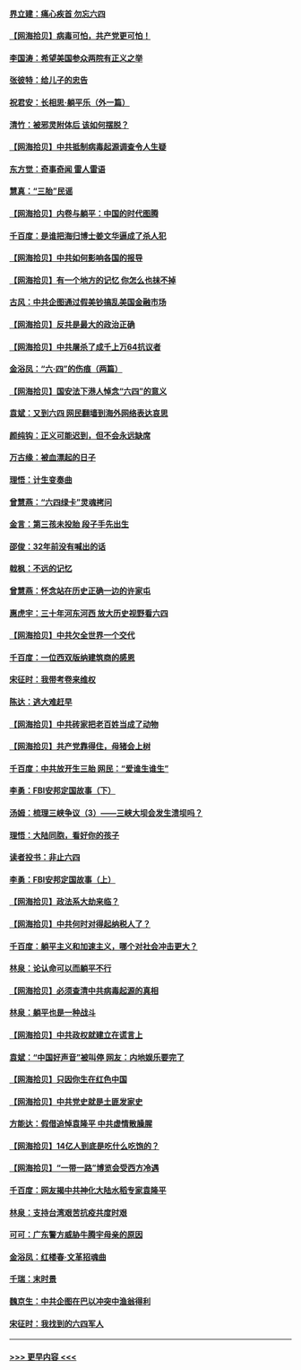 #### [界立建：痛心疾首 勿忘六四](../pages/nsc993/n13022339.md?t=06151501) 
#### [【网海拾贝】病毒可怕，共产党更可怕！](../pages/nsc993/n13020728.md?t=06151501) 
#### [李国涛：希望美国参众两院有正义之举](../pages/nsc993/n13020674.md?t=06151501) 
#### [张彼特：给儿子的忠告](../pages/nsc993/n13018934.md?t=06151501) 
#### [祝君安：长相思‧躺平乐（外一篇）](../pages/nsc993/n13018923.md?t=06151501) 
#### [清竹：被邪灵附体后 该如何摆脱？](../pages/nsc993/n13018877.md?t=06151501) 
#### [【网海拾贝】中共抵制病毒起源调查令人生疑](../pages/nsc993/n13017785.md?t=06151501) 
#### [东方觉：奇事奇闻 雷人雷语](../pages/nsc993/n13017577.md?t=06151501) 
#### [慧真：“三胎”民谣](../pages/nsc993/n13017394.md?t=06151501) 
#### [【网海拾贝】内卷与躺平：中国的时代图腾](../pages/nsc993/n13016128.md?t=06151501) 
#### [千百度：是谁把海归博士姜文华逼成了杀人犯](../pages/nsc993/n13015218.md?t=06151501) 
#### [【网海拾贝】中共如何影响各国的报导](../pages/nsc993/n13012599.md?t=06151501) 
#### [【网海拾贝】有一个地方的记忆 你怎么也抹不掉](../pages/nsc993/n13009802.md?t=06151501) 
#### [古风：中共企图通过假美钞搞乱美国金融市场](../pages/nsc993/n13009626.md?t=06151501) 
#### [【网海拾贝】反共是最大的政治正确](../pages/nsc993/n13007051.md?t=06151501) 
#### [【网海拾贝】中共屠杀了成千上万64抗议者](../pages/nsc993/n13002713.md?t=06151501) 
#### [金浴凤：“六·四”的伤痕（两篇）](../pages/nsc993/n13001719.md?t=06151501) 
#### [【网海拾贝】国安法下港人悼念“六四”的意义](../pages/nsc993/n13001039.md?t=06151501) 
#### [袁斌：又到六四 网民翻墙到海外网络表达哀思](../pages/nsc993/n13000995.md?t=06151501) 
#### [颜纯钩：正义可能迟到，但不会永远缺席](../pages/nsc993/n13000920.md?t=06151501) 
#### [万古缘：被血漂起的日子](../pages/nsc993/n13000914.md?t=06151501) 
#### [理悟：计生变奏曲](../pages/nsc993/n13000414.md?t=06151501) 
#### [曾慧燕：“六四绿卡”灵魂拷问](../pages/nsc993/n13000277.md?t=06151501) 
#### [金言：第三孩未投胎 段子手先出生](../pages/nsc993/n13000215.md?t=06151501) 
#### [邵俊：32年前没有喊出的话](../pages/nsc993/n13000181.md?t=06151501) 
#### [戟枫：不远的记忆](../pages/nsc993/n13000121.md?t=06151501) 
#### [曾慧燕：怀念站在历史正确一边的许家屯](../pages/nsc993/n13000073.md?t=06151501) 
#### [惠虎宇：三十年河东河西 放大历史视野看六四](../pages/nsc993/n13000018.md?t=06151501) 
#### [【网海拾贝】中共欠全世界一个交代](../pages/nsc993/n12998706.md?t=06151501) 
#### [千百度：一位西双版纳建筑商的感恩](../pages/nsc993/n12998487.md?t=06151501) 
#### [宋征时：我带考卷来维权](../pages/nsc993/n12994088.md?t=06151501) 
#### [陈达：逃大难赶早](../pages/nsc993/n12993569.md?t=06151501) 
#### [【网海拾贝】中共砖家把老百姓当成了动物](../pages/nsc993/n12993483.md?t=06151501) 
#### [【网海拾贝】共产党靠得住，母猪会上树](../pages/nsc993/n12990730.md?t=06151501) 
#### [千百度：中共放开生三胎 网民：“爱谁生谁生”](../pages/nsc993/n12990644.md?t=06151501) 
#### [李勇：FBI安邦定国故事（下）](../pages/nsc993/n12987854.md?t=06151501) 
#### [汤姆：梳理三峡争议（3）——三峡大坝会发生溃坝吗？](../pages/nsc993/n12989806.md?t=06151501) 
#### [理悟：大陆同胞，看好你的孩子](../pages/nsc993/n12989778.md?t=06151501) 
#### [读者投书：非止六四](../pages/nsc993/n12989673.md?t=06151501) 
#### [李勇：FBI安邦定国故事（上）](../pages/nsc993/n12987749.md?t=06151501) 
#### [【网海拾贝】政法系大劫来临？](../pages/nsc993/n12987596.md?t=06151501) 
#### [【网海拾贝】中共何时对得起纳税人了？](../pages/nsc993/n12985578.md?t=06151501) 
#### [千百度：躺平主义和加速主义，哪个对社会冲击更大？](../pages/nsc993/n12985512.md?t=06151501) 
#### [林泉：论认命可以而躺平不行](../pages/nsc993/n12985505.md?t=06151501) 
#### [【网海拾贝】必须查清中共病毒起源的真相](../pages/nsc993/n12984276.md?t=06151501) 
#### [林泉：躺平也是一种战斗](../pages/nsc993/n12984194.md?t=06151501) 
#### [【网海拾贝】中共政权就建立在谎言上](../pages/nsc993/n12981880.md?t=06151501) 
#### [袁斌：“中国好声音”被叫停 网友：内地娱乐要完了](../pages/nsc993/n12981826.md?t=06151501) 
#### [【网海拾贝】只因你生在红色中国](../pages/nsc993/n12979096.md?t=06151501) 
#### [【网海拾贝】中共党史就是土匪发家史](../pages/nsc993/n12976478.md?t=06151501) 
#### [方能达：假借追悼袁隆平 中共虚情散臊腥](../pages/nsc993/n12976396.md?t=06151501) 
#### [【网海拾贝】14亿人到底是吃什么吃饱的？](../pages/nsc993/n12974125.md?t=06151501) 
#### [【网海拾贝】“一带一路”博览会受西方冷遇](../pages/nsc993/n12971787.md?t=06151501) 
#### [千百度：网友揭中共神化大陆水稻专家袁隆平](../pages/nsc993/n12971733.md?t=06151501) 
#### [林泉：支持台湾艰苦抗疫共度时艰](../pages/nsc993/n12971350.md?t=06151501) 
#### [可可：广东警方威胁牛腾宇母亲的原因](../pages/nsc993/n12971100.md?t=06151501) 
#### [金浴凤：红楼春·文革招魂曲](../pages/nsc993/n12970354.md?t=06151501) 
#### [千瑞：末时景](../pages/nsc993/n12970337.md?t=06151501) 
#### [魏京生：中共企图在巴以冲突中渔翁得利](../pages/nsc993/n12970286.md?t=06151501) 
#### [宋征时：我找到的六四军人](../pages/nsc993/n12970213.md?t=06151501) 

----
#### [ >>> 更早内容 <<< ](../indexes/nsc993-earlier.md)
